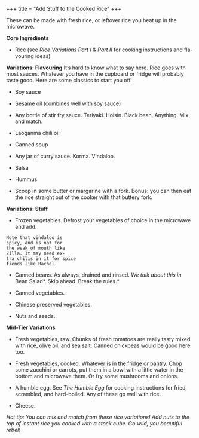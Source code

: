 +++
title = "Add Stuff to the Cooked Rice"
+++

These can be made with fresh rice, or leftover rice you heat up in the
microwave.

**Core Ingredients**

- Rice (see _Rice Variations Part I_ & _Part II_ for cooking instructions and fla-
  vouring ideas)

**Variations: Flavouring**
It’s hard to know what to say here. Rice goes with most sauces. Whatever
you have in the cupboard or fridge will probably taste good. Here are some
classics to start you off.

- Soy sauce

- Sesame oil (combines well with soy sauce)

- Any bottle of stir fry sauce. Teriyaki. Hoisin. Black bean. Anything. Mix
  and match.

- Laoganma chili oil

- Canned soup

- Any jar of curry sauce. Korma. Vindaloo.

- Salsa

- Hummus

- Scoop in some butter or margarine with a fork. Bonus: you can then eat
  the rice straight out of the cooker with that buttery fork.

**Variations: Stuff**

- Frozen vegetables. Defrost your vegetables of choice in the microwave
  and add.

```
Note that vindaloo is
spicy, and is not for
the weak of mouth like
Zilla. It may need ex-
tra chilis in it for spice
fiends like Rachel.
```

- Canned beans. As always, drained and rinsed. _We talk about this in_ Bean
  Salad*. Skip ahead. Break the rules.*

- Canned vegetables.

- Chinese preserved vegetables.

- Nuts and seeds.

**Mid-Tier Variations**

- Fresh vegetables, raw. Chunks of fresh tomatoes are really tasty mixed
  with rice, olive oil, and sea salt. Canned chickpeas would be good here
  too.

- Fresh vegetables, cooked. Whatever is in the fridge or pantry. Chop some
  zucchini or carrots, put them in a bowl with a little water in the bottom
  and microwave them. Or fry some mushrooms and onions.

- A humble egg. See _The Humble Egg_ for cooking instructions for fried,
  scrambled, and hard-boiled. Any of these go well with rice.

- Cheese.

_Hot tip: You can mix and match from these rice variations! Add nuts to the top of
instant rice you cooked with a stock cube. Go wild, you beautiful rebel!_
